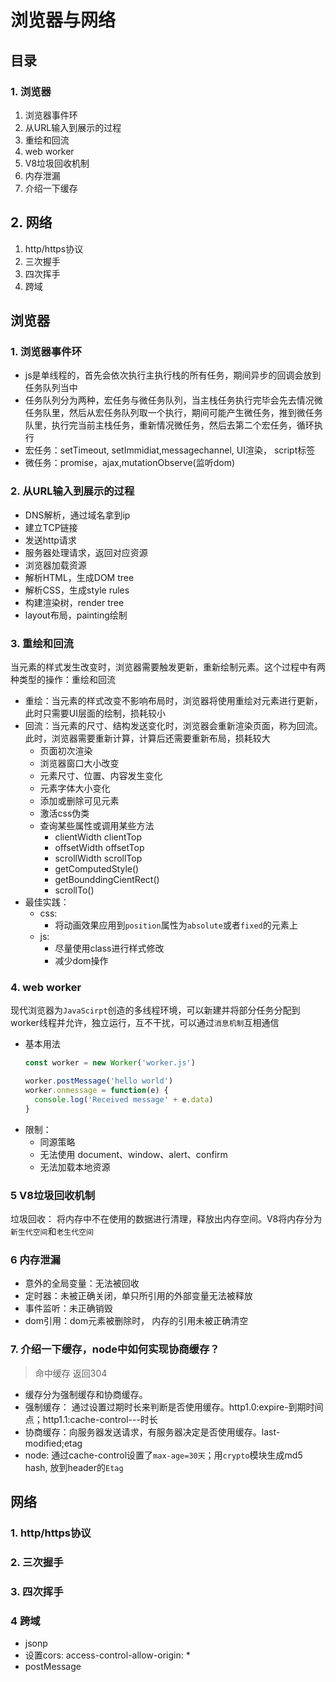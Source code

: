 # 浏览器与网络
## 目录

### 1. 浏览器
1. 浏览器事件环
2. 从URL输入到展示的过程
3. 重绘和回流
4. web worker
5. V8垃圾回收机制
6. 内存泄漏
7. 介绍一下缓存

## 2. 网络
1. http/https协议
2. 三次握手
3. 四次挥手
4. 跨域

## 浏览器
### 1. 浏览器事件环
- js是单线程的，首先会依次执行主执行栈的所有任务，期间异步的回调会放到任务队列当中
- 任务队列分为两种，宏任务与微任务队列，当主栈任务执行完毕会先去情况微任务队里，然后从宏任务队列取一个执行，期间可能产生微任务，推到微任务队里，执行完当前主栈任务，重新情况微任务，然后去第二个宏任务，循环执行
- 宏任务：setTimeout, setImmidiat,messagechannel, UI渲染， script标签
- 微任务：promise，ajax,mutationObserve(监听dom)

### 2. 从URL输入到展示的过程
- DNS解析，通过域名拿到ip
- 建立TCP链接
- 发送http请求
- 服务器处理请求，返回对应资源
- 浏览器加载资源
- 解析HTML，生成DOM tree
- 解析CSS，生成style rules
- 构建渲染树，render tree
- layout布局，painting绘制


### 3. 重绘和回流
当元素的样式发生改变时，浏览器需要触发更新，重新绘制元素。这个过程中有两种类型的操作：重绘和回流
- 重绘：当元素的样式改变不影响布局时，浏览器将使用重绘对元素进行更新，此时只需要UI层面的绘制，损耗较小
- 回流：当元素的尺寸、结构发送变化时，浏览器会重新渲染页面，称为回流。此时，浏览器需要重新计算，计算后还需要重新布局，损耗较大
  - 页面初次渲染
  - 浏览器窗口大小改变
  - 元素尺寸、位置、内容发生变化
  - 元素字体大小变化
  - 添加或删除可见元素
  - 激活css伪类
  - 查询某些属性或调用某些方法
    - clientWidth clientTop
    - offsetWidth  offsetTop
    - scrollWidth scrollTop
    - getComputedStyle()
    - getBounddingCientRect()
    - scrollTo()
- 最佳实践：
  - css:
    - 将动画效果应用到`position`属性为`absolute`或者`fixed`的元素上
  - js:
    - 尽量使用class进行样式修改
    - 减少dom操作

### 4. web worker
现代浏览器为`JavaScirpt`创造的多线程环境，可以新建并将部分任务分配到worker线程并允许，独立运行，互不干扰，可以通过`消息机制`互相通信  
- 基本用法
  ```js
  const worker = new Worker('worker.js')

  worker.postMessage('hello world')
  worker.onmessage = function(e) {
    console.log('Received message' + e.data)
  }
  ```
- 限制：
  - 同源策略
  - 无法使用 document、window、alert、confirm
  - 无法加载本地资源

### 5 V8垃圾回收机制
垃圾回收： 将内存中不在使用的数据进行清理，释放出内存空间。V8将内存分为`新生代空间`和`老生代空间`

### 6 内存泄漏
- 意外的全局变量：无法被回收
- 定时器：未被正确关闭，单只所引用的外部变量无法被释放
- 事件监听：未正确销毁
- dom引用：dom元素被删除时， 内存的引用未被正确清空

### 7. 介绍一下缓存，node中如何实现协商缓存？
> 命中缓存 返回304

- 缓存分为强制缓存和协商缓存。
- 强制缓存： 通过设置过期时长来判断是否使用缓存。http1.0:expire-到期时间点；http1.1:cache-control---时长
- 协商缓存：向服务器发送请求，有服务器决定是否使用缓存。last-modified;etag
- node: 通过cache-control设置了`max-age=30天`；用`crypto`模块生成md5 hash, 放到header的`Etag`


## 网络
### 1. http/https协议

### 2. 三次握手

### 3. 四次挥手

### 4 跨域
- jsonp
- 设置cors: access-control-allow-origin: *
- postMessage
